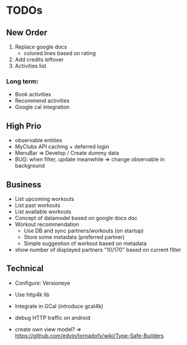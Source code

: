 
# TODOs

## New Order

1. Replace google docs
    * colored lines based on rating
1. Add credits leftover
1. Activities list

### Long term:

* Book activities
* Recommend activities
* Google cal integration

## High Prio

* observable entities
* MyClubs API caching + deferred login
* MenuBar => Develop / Create dummy data
* BUG: when filter, update meanwhile => change observable in background

## Business

* List upcoming workouts
* List past workouts
* List available workouts
* Concept of datamodel based on google docs doc
* Workout recommendation
    * Use DB and sync partners/workouts (on startup)
    * Store some metadata (preferred partner)
    * Simple suggestion of workout based on metadata
* show number of displayed partners "10/170" based on current filter 

## Technical

* Configure: Versioneye
* Use http4k lib
* Integrate in GCal (introduce gcal4k)
* debug HTTP traffic on android


* create own view model? => https://github.com/edvin/tornadofx/wiki/Type-Safe-Builders
